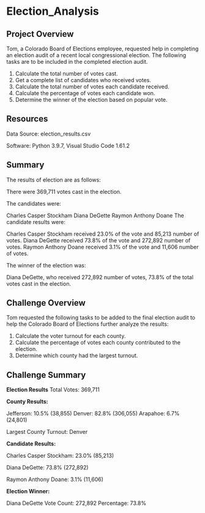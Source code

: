 # Election_Analysis

## Project Overview
Tom, a Colorado Board of Elections employee, requested help in completing an election audit of a recent local congressional election. The following tasks are to be included in the completed election audit.

1. Calculate the total number of votes cast. 
2. Get a complete list of candidates who received votes. 
3. Calculate the total number of votes each candidate received. 
4. Calculate the percentage of votes each candidate won. 
5. Determine the winner of the election based on popular vote. 

## Resources
Data Source: election_results.csv

Software: Python 3.9.7, Visual Studio Code 1.61.2

## Summary
The results of election are as follows:

There were 369,711 votes cast in the election.

The candidates were:

Charles Casper Stockham
Diana DeGette
Raymon Anthony Doane
The candidate results were:

Charles Casper Stockham received 23.0% of the vote and 85,213 number of votes.
Diana DeGette received 73.8% of the vote and 272,892 number of votes.
Raymon Anthony Doane received 3.1% of the vote and 11,606 number of votes.

The winner of the election was:

Diana DeGette, who received 272,892 number of votes, 73.8% of the total votes cast in the election.

## Challenge Overview
Tom requested the following tasks to be added to the final election audit to help the Colorado Board of Elections further analyze the results:

1. Calculate the voter turnout for each county.
2. Calculate the percentage of votes each county contributed to the election.
3. Determine which county had the largest turnout.

## Challenge Summary
**Election Results**
Total Votes: 369,711

**County Results:**

Jefferson: 10.5% (38,855)
Denver: 82.8% (306,055)
Arapahoe: 6.7% (24,801)

Largest County Turnout: Denver

**Candidate Results:**

Charles Casper Stockham: 23.0% (85,213)

Diana DeGette: 73.8% (272,892)

Raymon Anthony Doane: 3.1% (11,606)

**Election Winner:**

Diana DeGette
Vote Count: 272,892
Percentage: 73.8%
